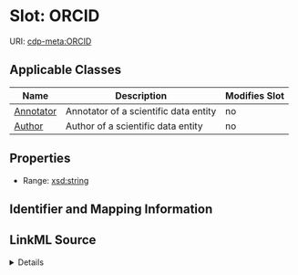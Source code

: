 

# Slot: ORCID

URI: [cdp-meta:ORCID](metadataORCID)



<!-- no inheritance hierarchy -->





## Applicable Classes

| Name | Description | Modifies Slot |
| --- | --- | --- |
| [Annotator](Annotator.md) | Annotator of a scientific data entity |  no  |
| [Author](Author.md) | Author of a scientific data entity |  no  |







## Properties

* Range: [xsd:string](http://www.w3.org/2001/XMLSchema#string)





## Identifier and Mapping Information








## LinkML Source

<details>
```yaml
name: ORCID
alias: ORCID
domain_of:
- Author
- Annotator
range: string

```
</details>